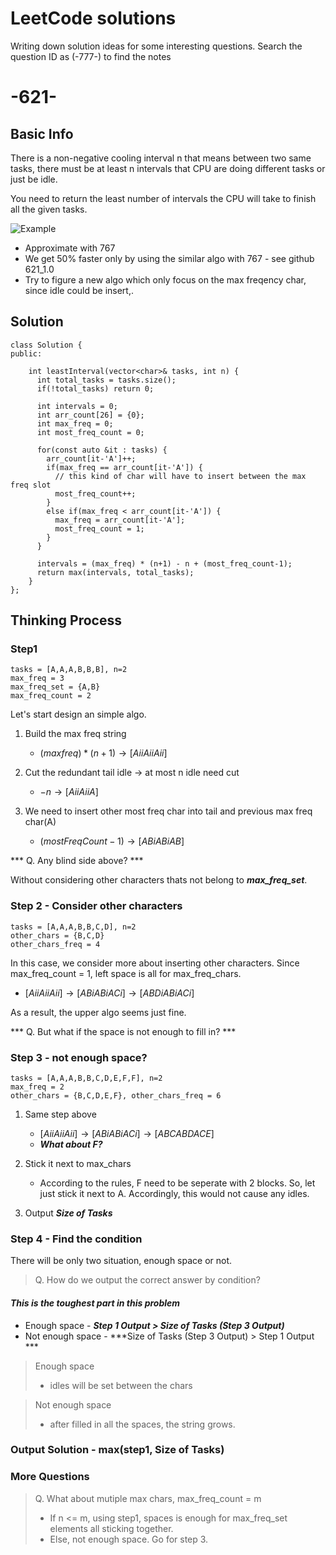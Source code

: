 # LeetCode solutions
Writing down solution ideas for some interesting questions.
Search the question ID as (-777-) to find the notes

# -621-
## Basic Info
There is a non-negative cooling interval n that means between two same tasks, there must be at least n intervals that CPU are doing different tasks or just be idle.

You need to return the least number of intervals the CPU will take to finish all the given tasks.

![Example](https://i.imgur.com/18P3qUi.png)

* Approximate with 767 
* We get 50% faster only by using the similar algo with 767 - see github 621_1.0
* Try to figure a new algo which only focus on the max freqency char, since idle could be insert,.

## Solution
```
class Solution {
public:

    int leastInterval(vector<char>& tasks, int n) {
      int total_tasks = tasks.size();
      if(!total_tasks) return 0;
      
      int intervals = 0;
      int arr_count[26] = {0};
      int max_freq = 0;
      int most_freq_count = 0;
      
      for(const auto &it : tasks) {
        arr_count[it-'A']++;
        if(max_freq == arr_count[it-'A']) {
          // this kind of char will have to insert between the max freq slot 
          most_freq_count++; 
        }
        else if(max_freq < arr_count[it-'A']) {
          max_freq = arr_count[it-'A'];
          most_freq_count = 1;
        }
      }

      intervals = (max_freq) * (n+1) - n + (most_freq_count-1);
      return max(intervals, total_tasks);
    }
};
```
## Thinking Process

### Step1
```
tasks = [A,A,A,B,B,B], n=2
max_freq = 3 
max_freq_set = {A,B} 
max_freq_count = 2
```
Let's start design an simple algo.

1. Build the max freq string 
     
     - $(maxfreq)*(n+1) → [AiiAiiAii]$ 
  
2. Cut the redundant tail idle -> at most n idle need cut 
     
      - $-n → [AiiAiiA]$
3. We need to insert other most freq char into tail and previous max freq char(A) 
 
      - $(mostFreqCount-1) → [ABiABiAB]$

*** Q. Any blind side above? ***
  
  Without considering other characters thats not belong to ***max_freq_set***.

### Step 2 - Consider other characters
```
tasks = [A,A,A,B,B,C,D], n=2
other_chars = {B,C,D}
other_chars_freq = 4 
```

  In this case, we consider more about inserting other    characters. Since max_freq_count = 1, left space is all for max_freq_chars.
        
  - $[AiiAiiAii] → [ABiABiACi] → [ABDiABiACi]$
        
As a result, the upper algo seems just fine. 
> 
*** Q. But what if the space is not enough to fill in? ***

### Step 3 - not enough space?
```
tasks = [A,A,A,B,B,C,D,E,F,F], n=2
max_freq = 2
other_chars = {B,C,D,E,F}, other_chars_freq = 6 
```

1. Same step above
   - $[AiiAiiAii] → [ABiABiACi] → [ABCABDACE]$
   - ***What about $F$?*** 
2. Stick it next to max_chars
   - According to the rules, F need to be seperate with 2 blocks. So, let just stick it next to A. Accordingly, this would not cause any idles.

3. Output ***Size of Tasks***
   

### Step 4 - Find the condition
There will be only two situation, enough space or not.

> Q. How do we output the correct answer by condition?

#### ***This is the toughest part in this problem***

* Enough space -  ***Step 1 Output > Size of Tasks (Step 3 Output)*** 
* Not enough space - ***Size of Tasks (Step 3 Output) > Step 1 Output ***

> Enough space
>   - idles will be set between the chars

> Not enough space
>   - after filled in all the spaces, the string grows.


### Output Solution - max(step1, Size of Tasks)

### More Questions
> Q. What about mutiple max chars, max_freq_count = m
>    - If n <= m, using step1, spaces is enough for  max_freq_set elements all sticking together.
>    - Else, not enough space. Go for step 3.



